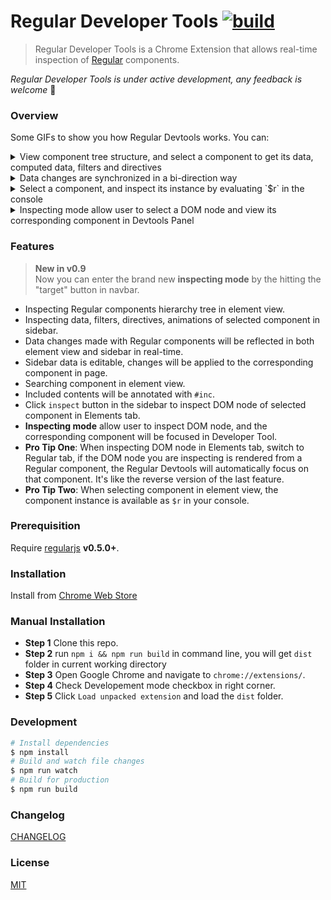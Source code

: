 # Regular Developer Tools [![build][build-image]][build-url]

> Regular Developer Tools is a Chrome Extension that allows real-time inspection of [Regular](http://regularjs.github.io/) components.

*Regular Developer Tools is under active development, any feedback is welcome* :clap:

### Overview

Some GIFs to show you how Regular Devtools works. You can:

<details>
	<summary>View component tree structure, and select a component to get its data, computed data, filters and directives</summary>
	![rdt-demo](http://wx2.sinaimg.cn/large/64c45edcgy1fjj9dy0gh5g21280q21kx.gif)
</details>

<details>
	<summary>Data changes are synchronized in a bi-direction way</summary>
	![rdt-demo](http://wx1.sinaimg.cn/large/64c45edcgy1fjj9dxzma8g21280q2nof.gif)
</details>

<details>
	<summary>Select a component, and inspect its instance by evaluating `$r` in the console</summary>
	![rdt-demo](http://wx3.sinaimg.cn/large/64c45edcgy1fjj9dxzp5yg21280q27l0.gif)
</details>

<details>
	<summary>Inspecting mode allow user to select a DOM node and view its corresponding component in Devtools Panel</summary>
	![rdt-demo](http://wx1.sinaimg.cn/large/64c45edcgy1fjjael50bvg21fk0qo7wh.gif)
</details>

### Features


> **New in v0.9**  
> Now you can enter the brand new **inspecting mode** by the hitting the  "target" button in navbar.



+ Inspecting Regular components hierarchy tree in element view.
+ Inspecting data, filters, directives, animations of selected component in sidebar.
+ Data changes made with Regular components will be reflected in both element view and sidebar in real-time.
+ Sidebar data is editable, changes will be applied to the corresponding component in page.
+ Searching component in element view.
+ Included contents will be annotated with `#inc`.
+ Click `inspect` button in the sidebar to inspect DOM node of selected component in Elements tab.
+ **Inspecting mode** allow user to inspect DOM node, and the corresponding component will be focused in Developer Tool.
+ **Pro Tip One**: When inspecting DOM node in Elements tab, switch to Regular tab, if the DOM node you are inspecting is rendered from a Regular component, the Regular Devtools will automatically focus on that component. It's like the reverse version of the last feature.
+ **Pro Tip Two**: When selecting component in element view, the component instance is available as `$r` in your console.

### Prerequisition

Require [regularjs](https://github.com/regularjs/regular) **v0.5.0+**.

### Installation

Install from [Chrome Web Store](https://chrome.google.com/webstore/detail/regular-developer-tools/ehlcoecgkhfjffhmdhmhbjkjjpaecmam)

### Manual Installation

+ **Step 1** Clone this repo.
+ **Step 2** run `npm i && npm run build` in command line, you will get `dist` folder in current working directory
+ **Step 3** Open Google Chrome and navigate to `chrome://extensions/`.
+ **Step 4** Check Developement mode checkbox in right corner.
+ **Step 5** Click `Load unpacked extension` and load the `dist` folder.

### Development

```bash
# Install dependencies
$ npm install
# Build and watch file changes
$ npm run watch
# Build for production
$ npm run build
```

### Changelog

[CHANGELOG](CHANGELOG.md)

### License

[MIT](https://github.com/regularjs/regular-devtools/blob/master/LICENSE)

[build-image]: https://img.shields.io/circleci/project/regularjs/regular-devtools/master.svg?style=flat-square
[build-url]: https://circleci.com/gh/regularjs/regular-devtools
